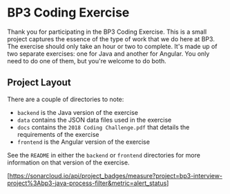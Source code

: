 # BP3 Coding Exercise
Thank you for participating in the BP3 Coding Exercise. This is a small project captures the essence of the type of
work that we do here at BP3. The exercise should only take an hour or two to complete. It's made up of two separate 
exercises: one for Java and another for Angular. You only need to do one of them, but you're welcome to do both.  

## Project Layout
There are a couple of directories to note:
* `backend` is the Java version of the exercise
* `data` contains the JSON data files used in the exercise
* `docs` contains the `2018 Coding Challenge.pdf` that details the requirements of the exercise
* `frontend` is the Angular version of the exercise

See the `README` in either the `backend` or `frontend` directories for more information on that version of the 
exercise.

[https://sonarcloud.io/api/project_badges/measure?project=bp3-interview-project%3Abp3-java-process-filter&metric=alert_status]